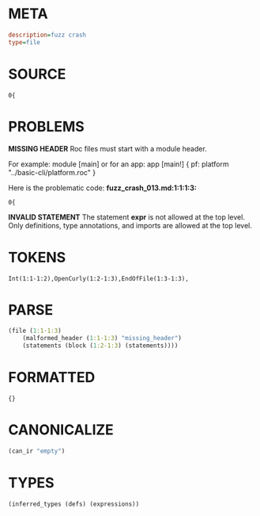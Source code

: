 # META
~~~ini
description=fuzz crash
type=file
~~~
# SOURCE
~~~roc
0{
~~~
# PROBLEMS
**MISSING HEADER**
Roc files must start with a module header.

For example:
        module [main]
or for an app:
        app [main!] { pf: platform "../basic-cli/platform.roc" }

Here is the problematic code:
**fuzz_crash_013.md:1:1:1:3:**
```roc
0{
```


**INVALID STATEMENT**
The statement **expr** is not allowed at the top level.
Only definitions, type annotations, and imports are allowed at the top level.

# TOKENS
~~~zig
Int(1:1-1:2),OpenCurly(1:2-1:3),EndOfFile(1:3-1:3),
~~~
# PARSE
~~~clojure
(file (1:1-1:3)
	(malformed_header (1:1-1:3) "missing_header")
	(statements (block (1:2-1:3) (statements))))
~~~
# FORMATTED
~~~roc
{}
~~~
# CANONICALIZE
~~~clojure
(can_ir "empty")
~~~
# TYPES
~~~clojure
(inferred_types (defs) (expressions))
~~~